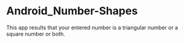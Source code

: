 # Android_Number-Shapes
This app results that your entered number is a triangular number or a square number or both.





